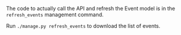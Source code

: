 The code to actually call the API and refresh the Event model is in the
`refresh_events` management command.

Run `./manage.py refresh_events` to download the list of events.
